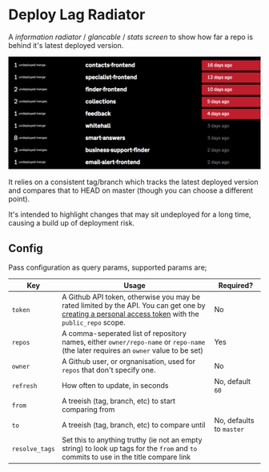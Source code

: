 # Deploy Lag Radiator

A _information radiator_ / _glancable_ / _stats screen_ to show how far a repo is behind it's latest deployed version.

![A  Case Study](docs/screenshot.png)

It relies on a consistent tag/branch which tracks the latest deployed version and compares that to HEAD on master (though you can choose a different point).

It's intended to highlight changes that may sit undeployed for a long time, causing a build up of deployment risk.

## Config

Pass configuration as query params, supported params are;

| Key | Usage | Required? |
| --- | ----- | --------- |
| `token` | A Github API token, otherwise you may be rated limited by the API. You can get one by [creating a personal access token](https://github.com/settings/tokens/new) with the `public_repo` scope.  | No |
| `repos` | A comma-seperated list of repository names, either `owner/repo-name` or `repo-name` (the later requires an `owner` value to be set) | Yes |
| `owner` | A Github user, or orgnanisation, used for `repos` that don't specify one. | No |
| `refresh` | How often to update, in seconds | No, default `60` |
| `from` | A treeish (tag, branch, etc) to start comparing from | |
| `to`  | A treeish (tag, branch, etc) to compare until | No, defaults to `master` |
| `resolve_tags` | Set this to anything truthy (ie not an empty string) to look up tags for the `from` and `to` commits to use in the title compare link | |
